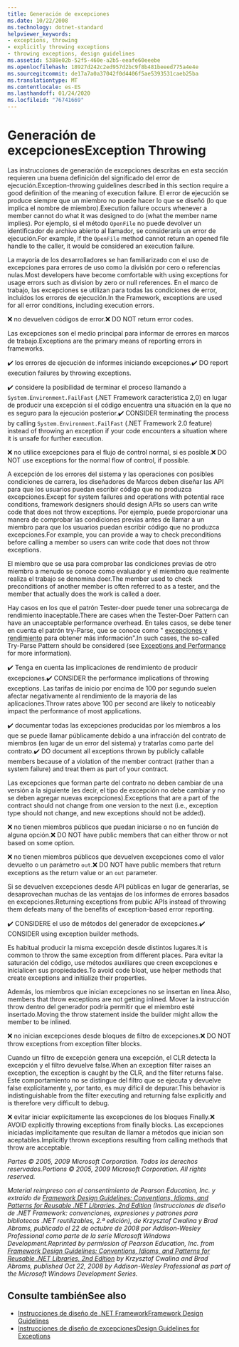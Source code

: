 ```yaml
---
title: Generación de excepciones
ms.date: 10/22/2008
ms.technology: dotnet-standard
helpviewer_keywords:
- exceptions, throwing
- explicitly throwing exceptions
- throwing exceptions, design guidelines
ms.assetid: 5388e02b-52f5-460e-a2b5-eeafe60eeebe
ms.openlocfilehash: 18927d242c2ed957d2bc9f8b481beeed775a4e4e
ms.sourcegitcommit: de17a7a0a37042f0d4406f5ae5393531caeb25ba
ms.translationtype: MT
ms.contentlocale: es-ES
ms.lasthandoff: 01/24/2020
ms.locfileid: "76741669"
---
```

# <a name="exception-throwing"></a><span data-ttu-id="9bab8-102">Generación de excepciones</span><span class="sxs-lookup"><span data-stu-id="9bab8-102">Exception Throwing</span></span>
<span data-ttu-id="9bab8-103">Las instrucciones de generación de excepciones descritas en esta sección requieren una buena definición del significado del error de ejecución.</span><span class="sxs-lookup"><span data-stu-id="9bab8-103">Exception-throwing guidelines described in this section require a good definition of the meaning of execution failure.</span></span> <span data-ttu-id="9bab8-104">El error de ejecución se produce siempre que un miembro no puede hacer lo que se diseñó (lo que implica el nombre de miembro).</span><span class="sxs-lookup"><span data-stu-id="9bab8-104">Execution failure occurs whenever a member cannot do what it was designed to do (what the member name implies).</span></span> <span data-ttu-id="9bab8-105">Por ejemplo, si el método `OpenFile` no puede devolver un identificador de archivo abierto al llamador, se consideraría un error de ejecución.</span><span class="sxs-lookup"><span data-stu-id="9bab8-105">For example, if the `OpenFile` method cannot return an opened file handle to the caller, it would be considered an execution failure.</span></span>

 <span data-ttu-id="9bab8-106">La mayoría de los desarrolladores se han familiarizado con el uso de excepciones para errores de uso como la división por cero o referencias nulas.</span><span class="sxs-lookup"><span data-stu-id="9bab8-106">Most developers have become comfortable with using exceptions for usage errors such as division by zero or null references.</span></span> <span data-ttu-id="9bab8-107">En el marco de trabajo, las excepciones se utilizan para todas las condiciones de error, incluidos los errores de ejecución.</span><span class="sxs-lookup"><span data-stu-id="9bab8-107">In the Framework, exceptions are used for all error conditions, including execution errors.</span></span>

 <span data-ttu-id="9bab8-108">❌ no devuelven códigos de error.</span><span class="sxs-lookup"><span data-stu-id="9bab8-108">❌ DO NOT return error codes.</span></span>

 <span data-ttu-id="9bab8-109">Las excepciones son el medio principal para informar de errores en marcos de trabajo.</span><span class="sxs-lookup"><span data-stu-id="9bab8-109">Exceptions are the primary means of reporting errors in frameworks.</span></span>

 <span data-ttu-id="9bab8-110">✔️ los errores de ejecución de informes iniciando excepciones.</span><span class="sxs-lookup"><span data-stu-id="9bab8-110">✔️ DO report execution failures by throwing exceptions.</span></span>

 <span data-ttu-id="9bab8-111">✔️ considere la posibilidad de terminar el proceso llamando a `System.Environment.FailFast` (.NET Framework característica 2,0) en lugar de producir una excepción si el código encuentra una situación en la que no es seguro para la ejecución posterior.</span><span class="sxs-lookup"><span data-stu-id="9bab8-111">✔️ CONSIDER terminating the process by calling `System.Environment.FailFast` (.NET Framework 2.0 feature) instead of throwing an exception if your code encounters a situation where it is unsafe for further execution.</span></span>

 <span data-ttu-id="9bab8-112">❌ no utilice excepciones para el flujo de control normal, si es posible.</span><span class="sxs-lookup"><span data-stu-id="9bab8-112">❌ DO NOT use exceptions for the normal flow of control, if possible.</span></span>

 <span data-ttu-id="9bab8-113">A excepción de los errores del sistema y las operaciones con posibles condiciones de carrera, los diseñadores de Marcos deben diseñar las API para que los usuarios puedan escribir código que no produzca excepciones.</span><span class="sxs-lookup"><span data-stu-id="9bab8-113">Except for system failures and operations with potential race conditions, framework designers should design APIs so users can write code that does not throw exceptions.</span></span> <span data-ttu-id="9bab8-114">Por ejemplo, puede proporcionar una manera de comprobar las condiciones previas antes de llamar a un miembro para que los usuarios puedan escribir código que no produzca excepciones.</span><span class="sxs-lookup"><span data-stu-id="9bab8-114">For example, you can provide a way to check preconditions before calling a member so users can write code that does not throw exceptions.</span></span>

 <span data-ttu-id="9bab8-115">El miembro que se usa para comprobar las condiciones previas de otro miembro a menudo se conoce como evaluador y el miembro que realmente realiza el trabajo se denomina doer.</span><span class="sxs-lookup"><span data-stu-id="9bab8-115">The member used to check preconditions of another member is often referred to as a tester, and the member that actually does the work is called a doer.</span></span>

 <span data-ttu-id="9bab8-116">Hay casos en los que el patrón Tester-doer puede tener una sobrecarga de rendimiento inaceptable.</span><span class="sxs-lookup"><span data-stu-id="9bab8-116">There are cases when the Tester-Doer Pattern can have an unacceptable performance overhead.</span></span> <span data-ttu-id="9bab8-117">En tales casos, se debe tener en cuenta el patrón try-Parse, que se conoce como " [excepciones y rendimiento](../../../docs/standard/design-guidelines/exceptions-and-performance.md) para obtener más información".</span><span class="sxs-lookup"><span data-stu-id="9bab8-117">In such cases, the so-called Try-Parse Pattern should be considered (see [Exceptions and Performance](../../../docs/standard/design-guidelines/exceptions-and-performance.md) for more information).</span></span>

 <span data-ttu-id="9bab8-118">✔️ Tenga en cuenta las implicaciones de rendimiento de producir excepciones.</span><span class="sxs-lookup"><span data-stu-id="9bab8-118">✔️ CONSIDER the performance implications of throwing exceptions.</span></span> <span data-ttu-id="9bab8-119">Las tarifas de inicio por encima de 100 por segundo suelen afectar negativamente al rendimiento de la mayoría de las aplicaciones.</span><span class="sxs-lookup"><span data-stu-id="9bab8-119">Throw rates above 100 per second are likely to noticeably impact the performance of most applications.</span></span>

 <span data-ttu-id="9bab8-120">✔️ documentar todas las excepciones producidas por los miembros a los que se puede llamar públicamente debido a una infracción del contrato de miembros (en lugar de un error del sistema) y tratarlas como parte del contrato.</span><span class="sxs-lookup"><span data-stu-id="9bab8-120">✔️ DO document all exceptions thrown by publicly callable members because of a violation of the member contract (rather than a system failure) and treat them as part of your contract.</span></span>

 <span data-ttu-id="9bab8-121">Las excepciones que forman parte del contrato no deben cambiar de una versión a la siguiente (es decir, el tipo de excepción no debe cambiar y no se deben agregar nuevas excepciones).</span><span class="sxs-lookup"><span data-stu-id="9bab8-121">Exceptions that are a part of the contract should not change from one version to the next (i.e., exception type should not change, and new exceptions should not be added).</span></span>

 <span data-ttu-id="9bab8-122">❌ no tienen miembros públicos que puedan iniciarse o no en función de alguna opción.</span><span class="sxs-lookup"><span data-stu-id="9bab8-122">❌ DO NOT have public members that can either throw or not based on some option.</span></span>

 <span data-ttu-id="9bab8-123">❌ no tienen miembros públicos que devuelven excepciones como el valor devuelto o un parámetro `out`.</span><span class="sxs-lookup"><span data-stu-id="9bab8-123">❌ DO NOT have public members that return exceptions as the return value or an `out` parameter.</span></span>

 <span data-ttu-id="9bab8-124">Si se devuelven excepciones desde API públicas en lugar de generarlas, se desaprovechan muchas de las ventajas de los informes de errores basados en excepciones.</span><span class="sxs-lookup"><span data-stu-id="9bab8-124">Returning exceptions from public APIs instead of throwing them defeats many of the benefits of exception-based error reporting.</span></span>

 <span data-ttu-id="9bab8-125">✔️ CONSIDERE el uso de métodos del generador de excepciones.</span><span class="sxs-lookup"><span data-stu-id="9bab8-125">✔️ CONSIDER using exception builder methods.</span></span>

 <span data-ttu-id="9bab8-126">Es habitual producir la misma excepción desde distintos lugares.</span><span class="sxs-lookup"><span data-stu-id="9bab8-126">It is common to throw the same exception from different places.</span></span> <span data-ttu-id="9bab8-127">Para evitar la saturación del código, use métodos auxiliares que creen excepciones e inicialicen sus propiedades.</span><span class="sxs-lookup"><span data-stu-id="9bab8-127">To avoid code bloat, use helper methods that create exceptions and initialize their properties.</span></span>

 <span data-ttu-id="9bab8-128">Además, los miembros que inician excepciones no se insertan en línea.</span><span class="sxs-lookup"><span data-stu-id="9bab8-128">Also, members that throw exceptions are not getting inlined.</span></span> <span data-ttu-id="9bab8-129">Mover la instrucción throw dentro del generador podría permitir que el miembro esté insertado.</span><span class="sxs-lookup"><span data-stu-id="9bab8-129">Moving the throw statement inside the builder might allow the member to be inlined.</span></span>

 <span data-ttu-id="9bab8-130">❌ no inician excepciones desde bloques de filtro de excepciones.</span><span class="sxs-lookup"><span data-stu-id="9bab8-130">❌ DO NOT throw exceptions from exception filter blocks.</span></span>

 <span data-ttu-id="9bab8-131">Cuando un filtro de excepción genera una excepción, el CLR detecta la excepción y el filtro devuelve false.</span><span class="sxs-lookup"><span data-stu-id="9bab8-131">When an exception filter raises an exception, the exception is caught by the CLR, and the filter returns false.</span></span> <span data-ttu-id="9bab8-132">Este comportamiento no se distingue del filtro que se ejecuta y devuelve false explícitamente y, por tanto, es muy difícil de depurar.</span><span class="sxs-lookup"><span data-stu-id="9bab8-132">This behavior is indistinguishable from the filter executing and returning false explicitly and is therefore very difficult to debug.</span></span>

 <span data-ttu-id="9bab8-133">❌ evitar iniciar explícitamente las excepciones de los bloques Finally.</span><span class="sxs-lookup"><span data-stu-id="9bab8-133">❌ AVOID explicitly throwing exceptions from finally blocks.</span></span> <span data-ttu-id="9bab8-134">Las excepciones iniciadas implícitamente que resultan de llamar a métodos que inician son aceptables.</span><span class="sxs-lookup"><span data-stu-id="9bab8-134">Implicitly thrown exceptions resulting from calling methods that throw are acceptable.</span></span>

 <span data-ttu-id="9bab8-135">*Partes © 2005, 2009 Microsoft Corporation. Todos los derechos reservados.*</span><span class="sxs-lookup"><span data-stu-id="9bab8-135">*Portions © 2005, 2009 Microsoft Corporation. All rights reserved.*</span></span>

 <span data-ttu-id="9bab8-136">*Material reimpreso con el consentimiento de Pearson Education, Inc. y extraído de [Framework Design Guidelines: Conventions, Idioms, and Patterns for Reusable .NET Libraries, 2nd Edition](https://www.informit.com/store/framework-design-guidelines-conventions-idioms-and-9780321545619) (Instrucciones de diseño de .NET Framework: convenciones, expresiones y patrones para bibliotecas .NET reutilizables, 2.ª edición), de Krzysztof Cwalina y Brad Abrams, publicado el 22 de octubre de 2008 por Addison-Wesley Professional como parte de la serie Microsoft Windows Development.*</span><span class="sxs-lookup"><span data-stu-id="9bab8-136">*Reprinted by permission of Pearson Education, Inc. from [Framework Design Guidelines: Conventions, Idioms, and Patterns for Reusable .NET Libraries, 2nd Edition](https://www.informit.com/store/framework-design-guidelines-conventions-idioms-and-9780321545619) by Krzysztof Cwalina and Brad Abrams, published Oct 22, 2008 by Addison-Wesley Professional as part of the Microsoft Windows Development Series.*</span></span>

## <a name="see-also"></a><span data-ttu-id="9bab8-137">Consulte también</span><span class="sxs-lookup"><span data-stu-id="9bab8-137">See also</span></span>

- [<span data-ttu-id="9bab8-138">Instrucciones de diseño de .NET Framework</span><span class="sxs-lookup"><span data-stu-id="9bab8-138">Framework Design Guidelines</span></span>](../../../docs/standard/design-guidelines/index.md)
- [<span data-ttu-id="9bab8-139">Instrucciones de diseño de excepciones</span><span class="sxs-lookup"><span data-stu-id="9bab8-139">Design Guidelines for Exceptions</span></span>](../../../docs/standard/design-guidelines/exceptions.md)

